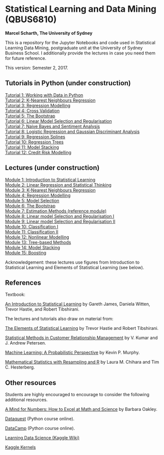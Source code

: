 # Statistical Learning and Data Mining (QBUS6810)
**Marcel Scharth, The University of Sydney**

This is a repository for the Jupyter Notebooks and code used in Statistical Learning Data Mining, postgraduate unit at the University of Sydney Business School. I additionally provide the lectures in case you need them for future reference. 

This version: Semester 2, 2017.

## Tutorials in Python (under construction)

[Tutorial 1: Working with Data in Python]()
<br/>[Tutorial 2: K-Nearest Neighbours Regression]()
<br/>[Tutorial 3: Regression Modelling]()
<br/>[Tutorial 4: Cross Validation]()
<br/>[Tutorial 5: The Bootstrap]()
<br/>[Tutorial 6: Linear Model Selection and Regularisation]()
<br/>[Tutorial 7: Naive Bayes and Sentiment Analysis]()
<br/>[Tutorial 8: Logistic Regression and Gaussian Discriminant Analysis]()
<br/>[Tutorial 9: Regression Splines]()
<br/>[Tutorial 10: Regression Trees]()
<br/>[Tutorial 11: Model Stacking]()
<br/>[Tutorial 12: Credit Risk Modelling]()

## Lectures (under construction)

[Module 1: Introduction to Statistical Learning]()
<br/>[Module 2: Linear Regression and Statistical Thinking]()
<br/>[Module 3: K-Nearest Neighbours Regression]()
<br/>[Module 4: Regression Modelling]()
<br/>[Module 5: Model Selection]()
<br/>[Module 6: The Bootstrap]()
<br/>[Module 7: Estimation Methods (reference module)]()
<br/>[Module 8: Linear model Selection and Regularisation I]()
<br/>[Module 9: Linear model Selection and Regularisation II]()
<br/>[Module 10: Classification I]()
<br/>[Module 11: Classification II]()
<br/>[Module 12: Nonlinear Modelling]()
<br/>[Module 13: Tree-based Methods]()
<br/>[Module 14: Model Stacking]()
<br/>[Module 15: Boosting]()

Acknowledgement: these lectures use figures from Introduction to Statistical Learning and Elements of Statistical Learning (see below).

## References

Textbook:

[An Introduction to Statistical Learning](https://www.amazon.com/Introduction-Statistical-Learning-Applications-Statistics/dp/1461471370/) by Gareth James, Daniela Witten, Trevor Hastie, and Robert Tibshirani.

The lectures and tutorials also draw on material from: 

[The Elements of Statistical Learning](https://www.amazon.com/Elements-Statistical-Learning-Prediction-Statistics/dp/0387848576/) by Trevor Hastie and Robert Tibshirani.

[Statistical Methods in Customer Relationship Management](https://www.amazon.com/Statistical-Methods-Customer-Relationship-Management/dp/1119993202/) by V. Kumar and J. Andrew Petersen.

[Machine Learning: A Probabilistic Perspective](https://www.amazon.com/Machine-Learning-Probabilistic-Perspective-Computation/dp/0262018020/) by Kevin P. Murphy. 

[Mathematical Statistics with Resampling and R](https://www.amazon.com/Mathematical-Statistics-Resampling-Laura-Chihara/dp/1118029852/) by Laura M. Chihara and Tim C. Hesterberg.

## Other resources

Students are highly encouraged to encourage to consider the following additional resources.

[A Mind for Numbers: How to Excel at Math and Science](https://www.amazon.com/Mind-Numbers-Science-Flunked-Algebra/) by Barbara Oakley.

[Dataquest](https://www.dataquest.io/) (Python course online).

[DataCamp](https://www.datacamp.com/) (Python course  online).

[Learning Data Science (Kaggle Wiki)](https://www.kaggle.com/wiki/Home)

[Kaggle Kernels](https://www.kaggle.com/kernels)
